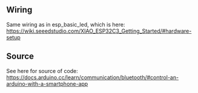 ## Wiring
Same wiring as in esp_basic_led, which is here:
https://wiki.seeedstudio.com/XIAO_ESP32C3_Getting_Started/#hardware-setup

## Source
See here for source of code:
https://docs.arduino.cc/learn/communication/bluetooth/#control-an-arduino-with-a-smartphone-app